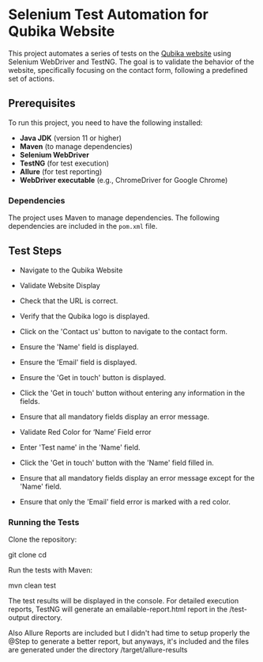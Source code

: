 # Selenium Test Automation for Qubika Website

This project automates a series of tests on the [Qubika website](https://www.qubika.com) using Selenium WebDriver and TestNG. The goal is to validate the behavior of the website, specifically focusing on the contact form, following a predefined set of actions.

## Prerequisites

To run this project, you need to have the following installed:

- **Java JDK** (version 11 or higher)
- **Maven** (to manage dependencies)
- **Selenium WebDriver**
- **TestNG** (for test execution)
- **Allure** (for test reporting)
- **WebDriver executable** (e.g., ChromeDriver for Google Chrome)

### Dependencies

The project uses Maven to manage dependencies. The following dependencies are included in the `pom.xml` file.


## Test Steps

- Navigate to the Qubika Website

- Validate Website Display

- Check that the URL is correct.
- Verify that the Qubika logo is displayed.
- Click on the 'Contact us' button to navigate to the contact form.

- Ensure the 'Name' field is displayed.
- Ensure the 'Email' field is displayed.
- Ensure the 'Get in touch' button is displayed.
- Click the 'Get in touch' button without entering any information in the fields.

- Ensure that all mandatory fields display an error message.

- Validate Red Color for ‘Name’ Field error

- Enter 'Test name' in the 'Name' field.

- Click the 'Get in touch' button with the 'Name' field filled in.

- Ensure that all mandatory fields display an error message except for the 'Name' field.

- Ensure that only the 'Email' field error is marked with a red color.

### Running the Tests
Clone the repository:

git clone <repository-url>
cd <repository-directory>

Run the tests with Maven:

mvn clean test

The test results will be displayed in the console. For detailed execution reports, TestNG will generate an emailable-report.html report in the /test-output directory.

Also Allure Reports are included but I didn't had time to setup properly the @Step to generate a better report, but anyways, it's included and the files are generated under the directory /target/allure-results
